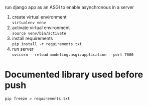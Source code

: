 run django app as an ASGI to enable asynchronous in a server

1. create virtual environment  
`virtualenv venv`  
2. activate virtual environment  
`source venv/bin/activate`  
3. install requirements    
`pip install -r requirements.txt`  
4. run server  
`uvicorn --reload modeling.asgi:application --port 7000`

# Documented library used before push
```
pip freeze > requirements.txt
```

